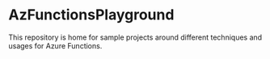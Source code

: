 # AzFunctionsPlayground

This repository is home for sample projects around different techniques and usages for Azure Functions.
